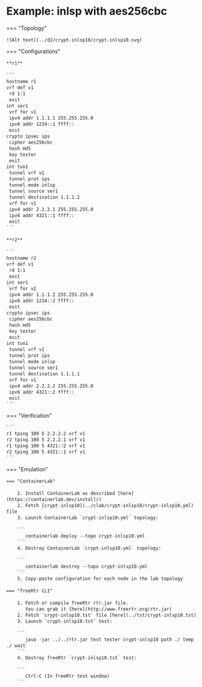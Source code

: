 # Example: inlsp with aes256cbc

=== "Topology"

    ![Alt text](../d2/crypt-inlsp10/crypt-inlsp10.svg)

=== "Configurations"

    **r1**

    ```
    hostname r1
    vrf def v1
     rd 1:1
     exit
    int ser1
     vrf for v1
     ipv4 addr 1.1.1.1 255.255.255.0
     ipv6 addr 1234::1 ffff::
     exit
    crypto ipsec ips
     cipher aes256cbc
     hash md5
     key tester
     exit
    int tun1
     tunnel vrf v1
     tunnel prot ips
     tunnel mode inlsp
     tunnel source ser1
     tunnel destination 1.1.1.2
     vrf for v1
     ipv4 addr 2.2.2.1 255.255.255.0
     ipv6 addr 4321::1 ffff::
     exit
    ```

    **r2**

    ```
    hostname r2
    vrf def v1
     rd 1:1
     exit
    int ser1
     vrf for v1
     ipv4 addr 1.1.1.2 255.255.255.0
     ipv6 addr 1234::2 ffff::
     exit
    crypto ipsec ips
     cipher aes256cbc
     hash md5
     key tester
     exit
    int tun1
     tunnel vrf v1
     tunnel prot ips
     tunnel mode inlsp
     tunnel source ser1
     tunnel destination 1.1.1.1
     vrf for v1
     ipv4 addr 2.2.2.2 255.255.255.0
     ipv6 addr 4321::2 ffff::
     exit
    ```

=== "Verification"

    ```
    r1 tping 100 5 2.2.2.2 vrf v1
    r2 tping 100 5 2.2.2.1 vrf v1
    r1 tping 100 5 4321::2 vrf v1
    r2 tping 100 5 4321::1 vrf v1
    ```

=== "Emulation"

    === "ContainerLab"

        1. Install ContainerLab as described [here](https://containerlab.dev/install/)  
        2. Fetch [crypt-inlsp10](../clab/crypt-inlsp10/crypt-inlsp10.yml) file  
        3. Launch ContainerLab `crypt-inlsp10.yml` topology:  

        ```
           containerlab deploy --topo crypt-inlsp10.yml  
        ```
        4. Destroy ContainerLab `crypt-inlsp10.yml` topology:  

        ```
           containerlab destroy --topo crypt-inlsp10.yml  
        ```
        5. Copy-paste configuration for each node in the lab topology

    === "freeRtr CLI"

        1. Fetch or compile freeRtr rtr.jar file.  
           You can grab it [here](http://www.freertr.org/rtr.jar)  
        2. Fetch `crypt-inlsp10.tst` file [here](../tst/crypt-inlsp10.tst)  
        3. Launch `crypt-inlsp10.tst` test:  

        ```
           java -jar ../../rtr.jar test tester crypt-inlsp10 path ./ temp ./ wait
        ```
        4. Destroy freeRtr `crypt-inlsp10.tst` test:  

        ```
           Ctrl-C (In freeRtr test window)
        ```

